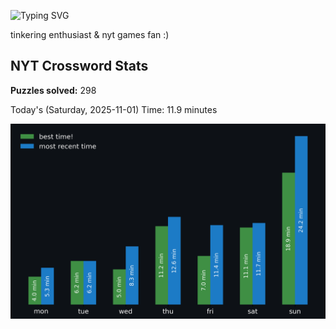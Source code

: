 ![Typing SVG](https://readme-typing-svg.demolab.com?font=Fira+Code&size=16&pause=700&color=FFFFFF&width=435&lines=hi+i'm+aimee!;nice+to+see+you+here!)

tinkering enthusiast & nyt games fan :)
<!-- START NYT-STATS -->
## NYT Crossword Stats
**Puzzles solved:** 298

Today's (Saturday, 2025-11-01) Time: 11.9 minutes


![Solve Times](./nyt_stats_graph.png)
<!-- END NYT-STATS -->
